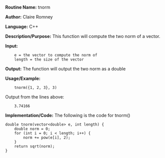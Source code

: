 **Routine Name:**       tnorm

**Author:** Claire Romney

**Language:** C++

**Description/Purpose:** This function will compute the two norm of a vector.

**Input:** 
        
        e = the vector to compute the norm of
        length = the size of the vector
        
**Output:** The function will output the two norm as a double

**Usage/Example:**

        tnorm({1, 2, 3}, 3)
       
Output from the lines above:

        3.74166
  
**Implementation/Code:** The following is the code for tnorm()

    double tnorm(vector<double> e, int length) {
	    double norm = 0;
	    for (int i = 0; i < length; i++) {
		    norm += pow(e[i], 2);
	    }
	    return sqrt(norm);
    }
